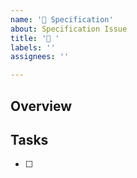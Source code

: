 ```yaml
---
name: '📄 Specification'
about: Specification Issue
title: '📄 '
labels: ''
assignees: ''

---
```


## Overview



## Tasks

- [ ] 
